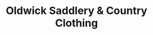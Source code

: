 ---
title: "Oldwick Saddlery & Country Clothing"
url: /chichester/oldwick-saddlery-and-country-clothing/
shop: sports
---